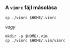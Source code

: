 ### A `vimrc` fájl másolása

`cp ./vimrc $HOME/.vimrc`

*vagy*

```
mkdir -p $HOME/.vim
cp ./vimrc $HOME/.vim/vimrc
```
